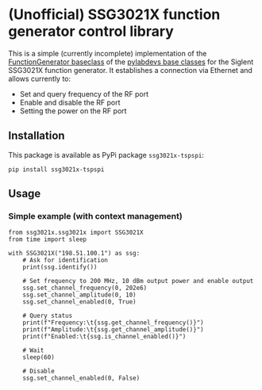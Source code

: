 # (Unofficial) SSG3021X function generator control library

This is a simple (currently incomplete) implementation of
the [FunctionGenerator baseclass](https://github.com/tspspi/pylabdevs/blob/master/src/labdevices/functiongenerator.py)
of the [pylabdevs base classes](https://github.com/tspspi/pylabdevs) for the
Siglent SSG3021X function generator. It establishes a connection via
Ethernet and allows currently to:

* Set and query frequency of the RF port
* Enable and disable the RF port
* Setting the power on the RF port

## Installation

This package is available as PyPi package ```ssg3021x-tspspi```:

```
pip install ssg3021x-tspspi
```

## Usage

### Simple example (with context management)

```
from ssg3021x.ssg3021x import SSG3021X
from time import sleep

with SSG3021X("198.51.100.1") as ssg:
	# Ask for identification
	print(ssg.identify())

	# Set frequency to 200 MHz, 10 dBm output power and enable output
	ssg.set_channel_frequency(0, 202e6)
	ssg.set_channel_amplitude(0, 10)
	ssg.set_channel_enabled(0, True)

	# Query status
	print(f"Frequency:\t{ssg.get_channel_frequency()}")
	print(f"Amplitude:\t{ssg.get_channel_amplitude()}")
	print(f"Enabled:\t{ssg.is_channel_enabled()}")

	# Wait
	sleep(60)

	# Disable
	ssg.set_channel_enabled(0, False)
```
